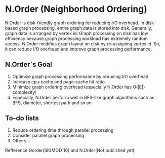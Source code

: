 # N.Order (Neighborhood Ordering)

N.Order is disk-friendly graph ordering for reducing I/O overhead. In disk-based graph processing, entire graph data is stored into disk. Generally, graph data is arranged by vertex id. Graph processing on disk has low efficiency because graph processing workload has extremely random access. N.Order modifies graph layout on disk by re-assigning vertex id. So, it can reduce I/O overhead and improve graph processing performance.

## N.Order`s Goal

1. Optimize graph processing performance by reducing I/O overhead
2. Increase cpu-cache and page-cache hit ratio
3. Minimize graph ordering overhead (especially N.Order has O(|E|) complexity)
4. Especially, N.Order perform well in BFS-like graph algorithms such as BFS, diameter, shortest path and so on

## To-do lists

1. Reduce ordering time through parallel processing
2. Consider parallel graph processing
3. Others...

Refference Gorder(SIGMOD`16) and N.Order(Not published yet).
